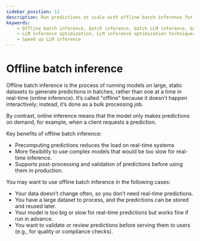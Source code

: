 ```yaml
---
sidebar_position: 11
description: Run predictions at scale with offline batch inference for efficient, non-real-time processing.
keywords:
    - Offline batch inference, batch inference, batch LLM inference, batch requests, batch processing, LLM inference batching
    - LLM inference optimization, LLM inference optimization techniques​
    - Speed up LLM inference
---
```


# Offline batch inference

Offline batch inference is the process of running models on large, static datasets to generate predictions in batches, rather than one at a time in real-time (online inference). It’s called "offline" because it doesn’t happen interactively; instead, it’s done as a bulk processing job.

By contrast, online inference means that the model only makes predictions on demand, for example, when a client requests a prediction.

Key benefits of offline batch inference:

- Precomputing predictions reduces the load on real-time systems
- More flexibility to use complex models that would be too slow for real-time inference.
- Supports post-processing and validation of predictions before using them in production.

You may want to use offline batch inference in the following cases:

- Your data doesn’t change often, so you don’t need real-time predictions.
- You have a large dataset to process, and the predictions can be stored and reused later.
- Your model is too big or slow for real-time predictions but works fine if run in advance.
- You want to validate or review predictions before serving them to users (e.g., for quality or compliance checks).